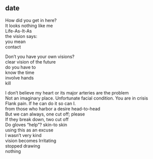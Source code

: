 ## date
How did you get in here?  
It looks nothing like me  
Life-As-It-As  
the vision says:  
you mean  
contact

Don’t you have your own visions?  
clear vision of the future  
do you have to  
know the time  
involve hands  
kill

I don’t believe my heart or its major arteries are the problem  
Not an imaginary place. Unfortunate facial condition. You are in crisis  
Flank pain. If he can do it so can I.  
from those who harbor a desire head-to-head  
But we can always, one cut off; please  
If they break down, two cut off  
Do gloves “help”? skin-to skin  
using this as an excuse  
I wasn’t very kind  
vision becomes Irritating  
stopped drawing  
nothing
